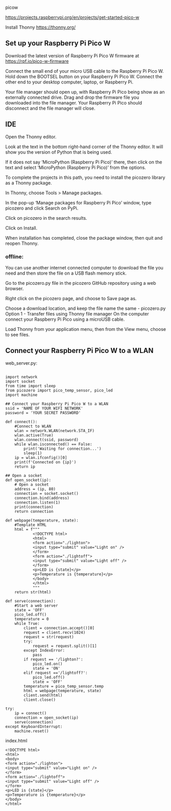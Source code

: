 picow

https://projects.raspberrypi.org/en/projects/get-started-pico-w

Install Thonny
https://thonny.org/

## Set up your Raspberry Pi Pico W

Download the latest version of Raspberry Pi Pico W firmware at https://rpf.io/pico-w-firmware

Connect the small end of your micro USB cable to the Raspberry Pi Pico W.
Hold down the BOOTSEL button on your Raspberry Pi Pico W.
Connect the other end to your desktop computer, laptop, or Raspberry Pi.

Your file manager should open up, with Raspberry Pi Pico being show as an externally connected drive. Drag and drop the firmware file you downloaded into the file manager. Your Raspberry Pi Pico should disconnect and the file manager will close.

## IDE
Open the Thonny editor.

Look at the text in the bottom right-hand corner of the Thonny editor. It will show you the version of Python that is being used.

If it does not say ‘MicroPython (Raspberry Pi Pico)’ there, then click on the text and select ‘MicroPython (Raspberry Pi Pico)’ from the options.

To complete the projects in this path, you need to install the picozero library as a Thonny package.

In Thonny, choose Tools > Manage packages.

In the pop-up ‘Manage packages for Raspberry Pi Pico’ window, type picozero and click Search on PyPi.

Click on picozero in the search results.

Click on Install.

When installation has completed, close the package window, then quit and reopen Thonny.

### offline:
You can use another internet connected computer to download the file you need and then store the file on a USB flash memory stick.

Go to the picozero.py file in the picozero GitHub repository using a web browser.

Right click on the picozero page, and choose to Save page as.

Choose a download location, and keep the file name the same - picozero.py
Option 1 - Transfer files using Thonny file manager
On the computer connect your Raspberry Pi Pico using a microUSB cable.

Load Thonny from your application menu, then from the View menu, choose to see files.

## Connect your Raspberry Pi Pico W to a WLAN

web_server.py:
```

import network
import socket
from time import sleep
from picozero import pico_temp_sensor, pico_led
import machine

## Connect your Raspberry Pi Pico W to a WLAN
ssid = 'NAME OF YOUR WIFI NETWORK'
password = 'YOUR SECRET PASSWORD'

def connect():
    #Connect to WLAN
    wlan = network.WLAN(network.STA_IF)
    wlan.active(True)
    wlan.connect(ssid, password)
    while wlan.isconnected() == False:
        print('Waiting for connection...')
        sleep(1)
    ip = wlan.ifconfig()[0]
    print(f'Connected on {ip}')
    return ip

## Open a socket
def open_socket(ip):
    # Open a socket
    address = (ip, 80)
    connection = socket.socket()
    connection.bind(address)
    connection.listen(1)
    print(connection)
    return connection

def webpage(temperature, state):
    #Template HTML
    html = f"""
            <!DOCTYPE html>
            <html>
            <form action="./lighton">
            <input type="submit" value="Light on" />
            </form>
            <form action="./lightoff">
            <input type="submit" value="Light off" />
            </form>
            <p>LED is {state}</p>
            <p>Temperature is {temperature}</p>
            </body>
            </html>
            """
    return str(html)

def serve(connection):
    #Start a web server
    state = 'OFF'
    pico_led.off()
    temperature = 0
    while True:
        client = connection.accept()[0]
        request = client.recv(1024)
        request = str(request)
        try:
            request = request.split()[1]
        except IndexError:
            pass
        if request == '/lighton?':
            pico_led.on()
            state = 'ON'
        elif request =='/lightoff?':
            pico_led.off()
            state = 'OFF'
        temperature = pico_temp_sensor.temp
        html = webpage(temperature, state)
        client.send(html)
        client.close()    

try:
    ip = connect()
    connection = open_socket(ip)
    serve(connection)
except KeyboardInterrupt:
    machine.reset()
```

index.html
```
<!DOCTYPE html>
<html>
<body>
<form action="./lighton">
<input type="submit" value="Light on" />
</form>
<form action="./lightoff">
<input type="submit" value="Light off" />
</form>
<p>LED is {state}</p>
<p>Temperature is {temperature}</p>
</body>
</html>
```
